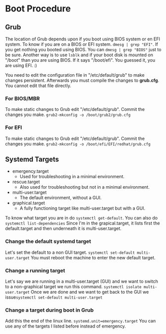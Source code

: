 # Boot Procedure

## Grub
The location of Grub depends upon if you boot using BIOS system or en EFI system. To know if you are on a BIOS or EFI system. ``dmesg | grep "EFI"``. If you get nothing you booted using BIOS. You can ``dmesg | grep "BIOS"`` just to be sure. 
Another way is to use ``lsblk`` and if your boot disk is mounted on "/boot" than you are using BIOS.
If it says "/boot/efi". You guessed it, you are using EFI. :)

You need to edit the configuration file in "/etc/default/grub" to make changes persistent. Afterwards you must compile the changes to **grub.cfg**. You cannot edit that file directly.

### For BIOS/MBR

To make static changes to Grub edit "/etc/default/grub".
Commit the changes you make. ``grub2-mkconfig -o /boot/grub2/grub.cfg``

### For EFI

To make static changes to Grub edit "/etc/default/grub". Commit the changes you make. ``grub2-mkconfig -o /boot/efi/EFI/redhat/grub.cfg``

## Systemd Targets

- emergency.target
  - Used for troubleshooting in a minimal environment.
- rescue.target
  - Also used for troubleshooting but not in a minimal environment.
- multi-user.target
  - The default environment, without a GUI.
- graphical.target
  - A fully functioning target like multi-user.target but with a GUI.

To know what target you are in do ``systemctl get-default``. You can also do ``systemctl list-dependencies``
Since I'm in the grapical.target, it lists first the default.target and then underneath it is multi-user.target.

### Change the default systemd target

Let's set the default to a non GUI target. ``systemctl set-default multi-user.target``
You must reboot the machine to enter the new default target.

### Change a running target

Let's say we are running in a multi-user.target (GUI) and we want to
switch to a non-graphical target we run this command. ``systemctl isolate multi-user.target``
Once we are done and we want to get back to the GUI we issue``systemctl set-default multi-user.target``

### Change a target during boot in Grub

Add this the end of the linux line. ``systemd.unit=emergency.target`` You can use any of the targets I listed before instead of emergency.

